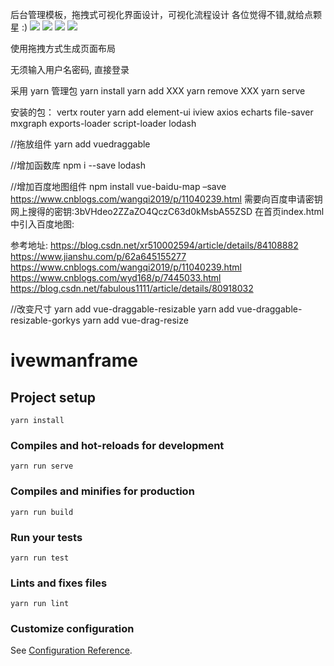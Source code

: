 后台管理模板，拖拽式可视化界面设计，可视化流程设计
            各位觉得不错,就给点颗星 :) 
![](https://i.imgur.com/Wteofbd.png)
![](https://i.imgur.com/mNnjPro.png)
![](https://i.imgur.com/HJACc1q.png)
![](https://i.imgur.com/V9MDe2Z.png)




使用拖拽方式生成页面布局

无须输入用户名密码, 直接登录


采用 yarn 管理包
yarn install
yarn add XXX
yarn remove XXX
yarn serve


安装的包：
vertx
router
yarn add element-ui iview axios echarts file-saver mxgraph exports-loader script-loader lodash

//拖放组件
yarn add vuedraggable

//增加函数库
npm i --save lodash

//增加百度地图组件
npm install vue-baidu-map –save
https://www.cnblogs.com/wangqi2019/p/11040239.html
需要向百度申请密钥
网上搜得的密钥:3bVHdeo2ZZaZO4QczC63d0kMsbA55ZSD
在首页index.html中引入百度地图:
<script type="text/javascript" src="//api.map.baidu.com/api?v=2.0&ak=3bVHdeo2ZZaZO4QczC63d0kMsbA55ZSD"></script>
参考地址:
https://blog.csdn.net/xr510002594/article/details/84108882
https://www.jianshu.com/p/62a645155277
https://www.cnblogs.com/wangqi2019/p/11040239.html
https://www.cnblogs.com/wyd168/p/7445033.html
https://blog.csdn.net/fabulous1111/article/details/80918032


//改变尺寸
yarn add vue-draggable-resizable
yarn add vue-draggable-resizable-gorkys
yarn add vue-drag-resize
# ivewmanframe

## Project setup
```
yarn install
```

### Compiles and hot-reloads for development
```
yarn run serve
```

### Compiles and minifies for production
```
yarn run build
```

### Run your tests
```
yarn run test
```

### Lints and fixes files
```
yarn run lint
```

### Customize configuration
See [Configuration Reference](https://cli.vuejs.org/config/).

